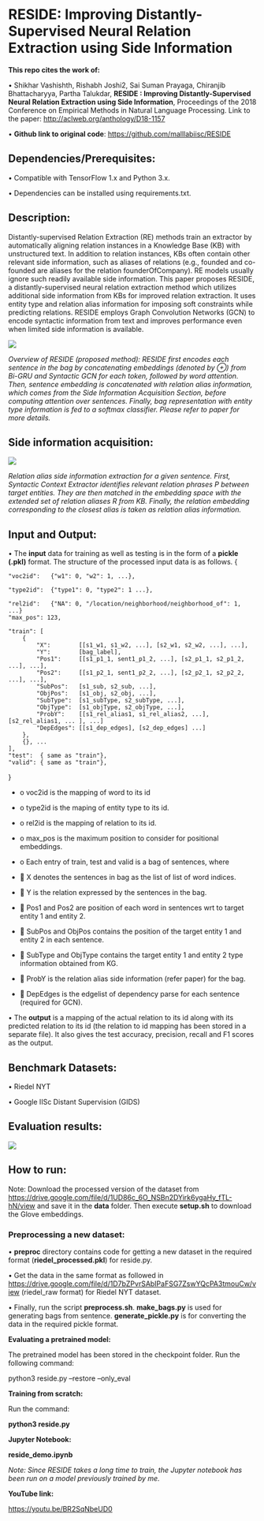 # **RESIDE: Improving Distantly-Supervised Neural Relation Extraction using Side Information**
**This repo cites the work of:**

•	Shikhar Vashishth, Rishabh Joshi2, Sai Suman Prayaga, Chiranjib Bhattacharyya, Partha Talukdar,
  **RESIDE : Improving Distantly-Supervised Neural Relation Extraction using Side Information**, Proceedings of the 2018 Conference   on Empirical Methods in Natural Language Processing. Link to the paper: http://aclweb.org/anthology/D18-1157


•	**Github link to original code**: https://github.com/malllabiisc/RESIDE

## Dependencies/Prerequisites:
•	Compatible with TensorFlow 1.x and Python 3.x.

•	Dependencies can be installed using requirements.txt.


## Description:
Distantly-supervised Relation Extraction (RE) methods train an extractor by automatically
aligning relation instances in a Knowledge Base (KB) with unstructured text. In addition to relation instances, KBs often contain other relevant side information, such as aliases
of relations (e.g., founded and co-founded are aliases for the relation founderOfCompany).
RE models usually ignore such readily available side information. This paper proposes RESIDE, a distantly-supervised neural relation extraction method which utilizes additional side information from KBs for improved relation extraction. It uses entity type
and relation alias information for imposing soft constraints while predicting relations. RESIDE employs Graph Convolution Networks (GCN) to encode syntactic information from
text and improves performance even when limited side information is available.


![](https://github.com/devinaarvind/ditk/blob/develop/extraction/relation/RESIDE/images/reside1.png)

 

_Overview of RESIDE (proposed method): RESIDE first encodes each sentence in the bag by concatenating embeddings (denoted by ⊕) from Bi-GRU and Syntactic GCN for each token, followed by word attention. Then, sentence embedding is concatenated with relation alias information, which comes from the Side Information Acquisition Section, before computing attention over sentences. Finally, bag representation with entity type information is fed to a softmax classifier. Please refer to paper for more details._

## Side information acquisition:

![](https://github.com/devinaarvind/ditk/blob/develop/extraction/relation/RESIDE/images/reside2.png)

_Relation alias side information extraction for a given sentence. First, Syntactic Context Extractor identifies relevant relation phrases P between target entities. They are then matched in the embedding space with the extended set of relation aliases R from KB. Finally, the relation embedding corresponding to the closest alias is taken as relation alias information._


## Input and Output:
•	The **input** data for training as well as testing is in the form of a **pickle (.pkl)** format. The structure of the processed input data is as follows.
{

    "voc2id":   {"w1": 0, "w2": 1, ...},

    "type2id":  {"type1": 0, "type2": 1 ...},

    "rel2id":   {"NA": 0, "/location/neighborhood/neighborhood_of": 1, ...}
    "max_pos": 123,

    "train": [
        {
            "X":        [[s1_w1, s1_w2, ...], [s2_w1, s2_w2, ...], ...],
            "Y":        [bag_label],
            "Pos1":     [[s1_p1_1, sent1_p1_2, ...], [s2_p1_1, s2_p1_2, ...], ...],
            "Pos2":     [[s1_p2_1, sent1_p2_2, ...], [s2_p2_1, s2_p2_2, ...], ...],
            "SubPos":   [s1_sub, s2_sub, ...],
            "ObjPos":   [s1_obj, s2_obj, ...],
            "SubType":  [s1_subType, s2_subType, ...],
            "ObjType":  [s1_objType, s2_objType, ...],
            "ProbY":    [[s1_rel_alias1, s1_rel_alias2, ...], [s2_rel_alias1, ... ], ...]
            "DepEdges": [[s1_dep_edges], [s2_dep_edges] ...]
        },
        {}, ...
    ],
    "test":  { same as "train"},
    "valid": { same as "train"},
}

* o	voc2id is the mapping of word to its id

* o	type2id is the maping of entity type to its id.

* o	rel2id is the mapping of relation to its id.

* o	max_pos is the maximum position to consider for positional embeddings.

* o	Each entry of train, test and valid is a bag of sentences, where

* 	X denotes the sentences in bag as the list of list of word indices.

* 	Y is the relation expressed by the sentences in the bag.

* 	Pos1 and Pos2 are position of each word in sentences wrt to target entity 1 and entity 2.

* 	SubPos and ObjPos contains the position of the target entity 1 and entity 2 in each sentence.

* 	SubType and ObjType contains the target entity 1 and entity 2 type information obtained from KG.

* 	ProbY is the relation alias side information (refer paper) for the bag.

* 	DepEdges is the edgelist of dependency parse for each sentence (required for GCN).


•	The **output** is a mapping of the actual relation to its id along with its predicted relation to its id (the relation to id mapping has been stored in a separate file). It also gives the test accuracy, precision, recall and F1 scores as the output. 


## Benchmark Datasets:

•	Riedel NYT 

•	Google IISc Distant Supervision (GIDS) 

## Evaluation results:

![](https://github.com/devinaarvind/ditk/blob/develop/extraction/relation/RESIDE/images/metrics.png)

## **How to run:**

Note: Download the processed version of the dataset from https://drive.google.com/file/d/1UD86c_6O_NSBn2DYirk6ygaHy_fTL-hN/view and save it in the **data** folder. Then execute **setup.sh** to download the Glove embeddings.

### **Preprocessing a new dataset:**

•	**preproc** directory contains code for getting a new dataset in the required format (**riedel_processed.pkl**) for reside.py.

•	Get the data in the same format as followed in https://drive.google.com/file/d/1D7bZPvrSAbIPaFSG7ZswYQcPA3tmouCw/view (riedel_raw format) for Riedel NYT dataset.

•	Finally, run the script **preprocess.sh**. **make_bags.py** is used for generating bags from sentence. **generate_pickle.py** is for converting the data in the required pickle format.

**Evaluating a pretrained model:**

The pretrained model has been stored in the checkpoint folder. Run the following command:

python3 reside.py –restore –only_eval

**Training from scratch:**

Run the command:

**python3 reside.py**

**Jupyter Notebook:**

**reside_demo.ipynb**

_Note: Since RESIDE takes a long time to train, the Jupyter notebook has been run on a model previously trained by me._

**YouTube link:**

https://youtu.be/BR2SqNbeUD0
